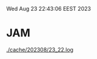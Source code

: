 Wed Aug 23 22:43:06 EEST 2023
# JAM
<a href='./cache/202308/23_22.log'>./cache/202308/23_22.log</a>
